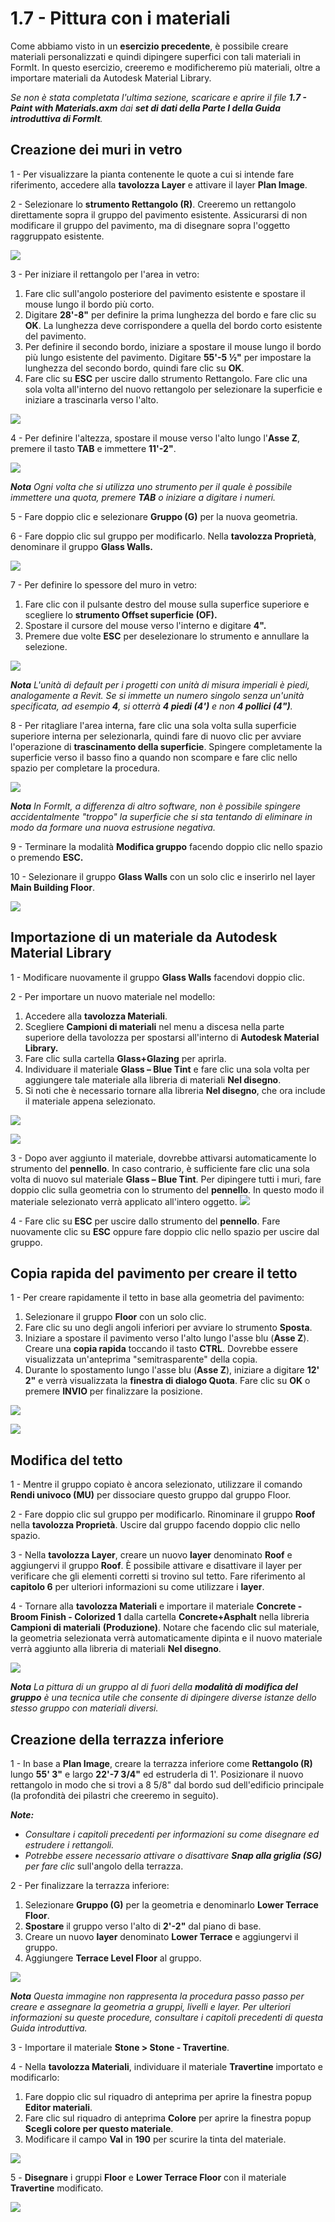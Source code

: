# 1.7 - Pittura con i materiali

Come abbiamo visto in un **esercizio precedente**, è possibile creare materiali personalizzati e quindi dipingere superfici con tali materiali in FormIt. In questo esercizio, creeremo e modificheremo più materiali, oltre a importare materiali da Autodesk Material Library.

_Se non è stata completata l'ultima sezione, scaricare e aprire il file_ _**1.7 - Paint with Materials.axm**_ _dai_ _**set di dati della Parte I della Guida introduttiva di FormIt**._

## **Creazione dei muri in vetro**

1 - Per visualizzare la pianta contenente le quote a cui si intende fare riferimento, accedere alla **tavolozza Layer** e attivare il layer **Plan Image**.

2 - Selezionare lo **strumento Rettangolo (R)**. Creeremo un rettangolo direttamente sopra il gruppo del pavimento esistente. Assicurarsi di non modificare il gruppo del pavimento, ma di disegnare sopra l'oggetto raggruppato esistente.

![](<../../.gitbook/assets/0 (3).png>)

3 - Per iniziare il rettangolo per l'area in vetro:

1. Fare clic sull'angolo posteriore del pavimento esistente e spostare il mouse lungo il bordo più corto.
2. Digitare **28'-8"** per definire la prima lunghezza del bordo e fare clic su **OK**. La lunghezza deve corrispondere a quella del bordo corto esistente del pavimento.
3. Per definire il secondo bordo, iniziare a spostare il mouse lungo il bordo più lungo esistente del pavimento. Digitare **55'-5 ½"** per impostare la lunghezza del secondo bordo, quindi fare clic su **OK**.
4. Fare clic su **ESC** per uscire dallo strumento Rettangolo. Fare clic una sola volta all'interno del nuovo rettangolo per selezionare la superficie e iniziare a trascinarla verso l'alto.

![](<../../.gitbook/assets/1 (3) (1).png>)

4 - Per definire l'altezza, spostare il mouse verso l'alto lungo l'**Asse Z**, premere il tasto **TAB** e immettere **11'-2"**.

![](<../../.gitbook/assets/2 (4) (1).png>)

_**Nota**_ _Ogni volta che si utilizza uno strumento per il quale è possibile immettere una quota, premere_ _**TAB**_ _o iniziare a digitare i numeri._

5 - Fare doppio clic e selezionare **Gruppo (G)** per la nuova geometria.

6 - Fare doppio clic sul gruppo per modificarlo. Nella **tavolozza Proprietà**, denominare il gruppo **Glass Walls.**

![](<../../.gitbook/assets/3 (3).png>)

7 - Per definire lo spessore del muro in vetro:

1. Fare clic con il pulsante destro del mouse sulla superfice superiore e scegliere lo **strumento Offset superficie (OF).**
2. Spostare il cursore del mouse verso l'interno e digitare **4".**
3. Premere due volte **ESC** per deselezionare lo strumento e annullare la selezione.

![](<../../.gitbook/assets/4 (17).png>)

​_**Nota**_ _L'unità di default per i progetti con unità di misura imperiali è piedi, analogamente a Revit. Se si immette un numero singolo senza un'unità specificata, ad esempio_ _**4**, si otterrà_ _**4 piedi (4')**_ _e non_ _**4 pollici (4")**._

8 - Per ritagliare l'area interna, fare clic una sola volta sulla superficie superiore interna per selezionarla, quindi fare di nuovo clic per avviare l'operazione di **trascinamento della superficie**. Spingere completamente la superficie verso il basso fino a quando non scompare e fare clic nello spazio per completare la procedura.

![](<../../.gitbook/assets/5 (12).png>)

_**Nota**_ _In FormIt, a differenza di altro software, non è possibile spingere accidentalmente "troppo" la superficie che si sta tentando di eliminare in modo da formare una nuova estrusione negativa._

9 - Terminare la modalità **Modifica gruppo** facendo doppio clic nello spazio o premendo **ESC.**

10 - Selezionare il gruppo **Glass Walls** con un solo clic e inserirlo nel layer **Main Building Floor**.

![](<../../.gitbook/assets/6 (13) (1).png>)

## **Importazione di un materiale da Autodesk Material Library**

1 - Modificare nuovamente il gruppo **Glass Walls** facendovi doppio clic.

2 - Per importare un nuovo materiale nel modello:

1. Accedere alla **tavolozza Materiali**.
2. Scegliere **Campioni di materiali** nel menu a discesa nella parte superiore della tavolozza per spostarsi all'interno di **Autodesk Material Library.** ​
3. Fare clic sulla cartella **Glass+Glazing** per aprirla.
4. Individuare il materiale **Glass – Blue Tint** e fare clic una sola volta per aggiungere tale materiale alla libreria di materiali **Nel disegno**.
5. Si noti che è necessario tornare alla libreria **Nel disegno**, che ora include il materiale appena selezionato.

![](<../../.gitbook/assets/7 (8) (1).png>)

![](<../../.gitbook/assets/8 (8).png>)

3 - Dopo aver aggiunto il materiale, dovrebbe attivarsi automaticamente lo strumento del **pennello**. In caso contrario, è sufficiente fare clic una sola volta di nuovo sul materiale **Glass – Blue Tint**. Per dipingere tutti i muri, fare doppio clic sulla geometria con lo strumento del **pennello**. In questo modo il materiale selezionato verrà applicato all'intero oggetto. ![](<../../.gitbook/assets/9 (1).png>)​

4 - Fare clic su **ESC** per uscire dallo strumento del **pennello**. Fare nuovamente clic su **ESC** oppure fare doppio clic nello spazio per uscire dal gruppo.

## **Copia rapida del pavimento per creare il tetto**

1 - Per creare rapidamente il tetto in base alla geometria del pavimento:

1. Selezionare il gruppo **Floor** con un solo clic.
2. Fare clic su uno degli angoli inferiori per avviare lo strumento **Sposta**.
3. Iniziare a spostare il pavimento verso l'alto lungo l'asse blu (**Asse Z**). Creare una **copia rapida** toccando il tasto **CTRL**. Dovrebbe essere visualizzata un'anteprima "semitrasparente" della copia. ​
4. Durante lo spostamento lungo l'asse blu (**Asse Z**), iniziare a digitare **12' 2"** e verrà visualizzata la **finestra di dialogo Quota**. Fare clic su **OK** o premere **INVIO** per finalizzare la posizione.

![](<../../.gitbook/assets/10 (1).png>)

![](<../../.gitbook/assets/11 (1).png>)

## **Modifica del tetto**

1 - Mentre il gruppo copiato è ancora selezionato, utilizzare il comando **Rendi univoco (MU)** per dissociare questo gruppo dal gruppo Floor.

2 - Fare doppio clic sul gruppo per modificarlo. Rinominare il gruppo **Roof** nella **tavolozza Proprietà**. Uscire dal gruppo facendo doppio clic nello spazio.

3 - Nella **tavolozza Layer**, creare un nuovo **layer** denominato **Roof** e aggiungervi il gruppo **Roof**. È possibile attivare e disattivare il layer per verificare che gli elementi corretti si trovino sul tetto. Fare riferimento al **capitolo 6** per ulteriori informazioni su come utilizzare i **layer**.

4 - Tornare alla **tavolozza Materiali** e importare il materiale **Concrete - Broom Finish - Colorized 1** dalla cartella **Concrete+Asphalt** nella libreria **Campioni di materiali** **(Produzione)**. Notare che facendo clic sul materiale, la geometria selezionata verrà automaticamente dipinta e il nuovo materiale verrà aggiunto alla libreria di materiali **Nel disegno**.

![](../../.gitbook/assets/12.jpeg)

_**Nota**_ _La pittura di un gruppo al di fuori della_ _**modalità di modifica del gruppo**_ _è una tecnica utile che consente di dipingere diverse istanze dello stesso gruppo con materiali diversi._

## **Creazione della terrazza inferiore**

1 - In base a **Plan Image**, creare la terrazza inferiore come **Rettangolo (R)** lungo **55' 3"** e largo **22'-7 3/4"** ed estruderla di 1'. Posizionare il nuovo rettangolo in modo che si trovi a 8 5/8" dal bordo sud dell'edificio principale (la profondità dei pilastri che creeremo in seguito).

_**Note:**_

* _Consultare i capitoli precedenti per informazioni su come disegnare ed estrudere i rettangoli._
* _Potrebbe essere necessario attivare o disattivare_ _**Snap alla griglia (SG)**_ _per fare clic_ sull'angolo della terrazza.

2 - Per finalizzare la terrazza inferiore:

1. Selezionare **Gruppo (G)** per la geometria e denominarlo **Lower Terrace Floor**.
2. **Spostare** il gruppo verso l'alto di **2'-2"** dal piano di base.
3. Creare un nuovo **layer** denominato **Lower Terrace** e aggiungervi il gruppo.
4. Aggiungere **Terrace Level Floor** al gruppo.

![](<../../.gitbook/assets/13 (1).png>)

_**Nota**_ _Questa immagine non rappresenta la procedura passo passo per creare e assegnare la geometria a gruppi, livelli e layer. Per ulteriori informazioni su queste procedure, consultare i capitoli precedenti di questa Guida introduttiva._

3 - Importare il materiale **Stone > Stone - Travertine**.

4 - Nella **tavolozza Materiali**, individuare il materiale **Travertine** importato e modificarlo:

1. Fare doppio clic sul riquadro di anteprima per aprire la finestra popup **Editor materiali**.
2. Fare clic sul riquadro di anteprima **Colore** per aprire la finestra popup **Scegli colore per questo materiale**.
3. Modificare il campo **Val** in **190** per scurire la tinta del materiale.

![](<../../.gitbook/assets/14 (2).png>)

5 - **Disegnare** i gruppi **Floor** e **Lower Terrace Floor** con il materiale **Travertine** modificato.

![](../../.gitbook/assets/15.jpeg)
